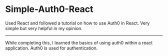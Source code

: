 # Simple-Auth0-React
Used React and followed a tutorial on how to use Auth0 in React. Very simple but very helpful in my opinion.

------
While completing this, I learned the basics of using auth0 within a react application. Auth0 is used for authentication.
